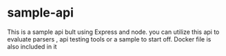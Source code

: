 # sample-api
This is a sample api bult using Express and node. you can utilize this api to evaluate parsers , api testing tools or a sample to start off. Docker file is also included in it

